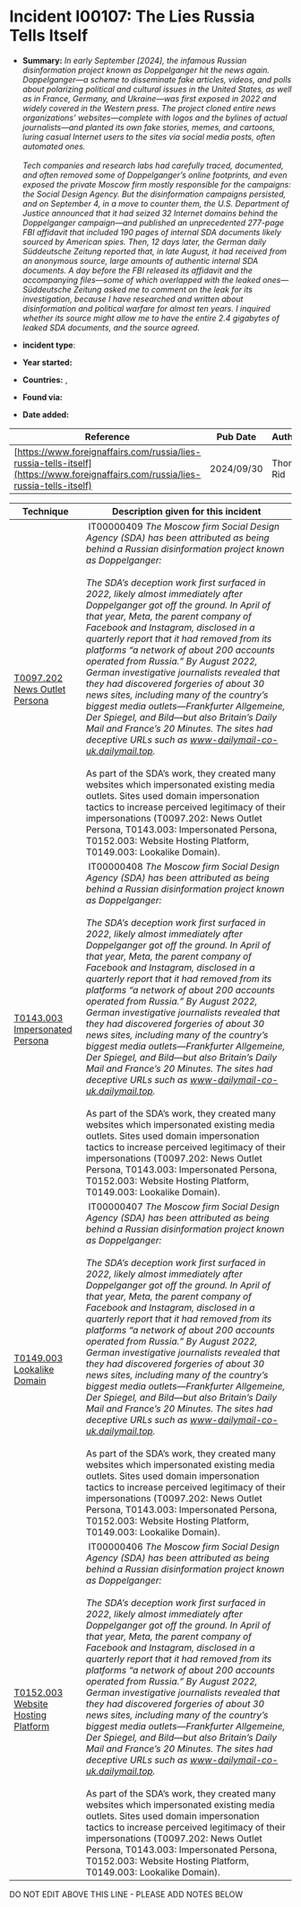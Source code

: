 # Incident I00107: The Lies Russia Tells Itself

* **Summary:** <i>In early September [2024], the infamous Russian disinformation project known as Doppelganger hit the news again. Doppelganger—a scheme to disseminate fake articles, videos, and polls about polarizing political and cultural issues in the United States, as well as in France, Germany, and Ukraine—was first exposed in 2022 and widely covered in the Western press. The project cloned entire news organizations’ websites—complete with logos and the bylines of actual journalists—and planted its own fake stories, memes, and cartoons, luring casual Internet users to the sites via social media posts, often automated ones.<br><br>Tech companies and research labs had carefully traced, documented, and often removed some of Doppelganger’s online footprints, and even exposed the private Moscow firm mostly responsible for the campaigns: the Social Design Agency. But the disinformation campaigns persisted, and on September 4, in a move to counter them, the U.S. Department of Justice announced that it had seized 32 Internet domains behind the Doppelganger campaign—and published an unprecedented 277-page FBI affidavit that included 190 pages of internal SDA documents likely sourced by American spies. Then, 12 days later, the German daily Süddeutsche Zeitung reported that, in late August, it had received from an anonymous source, large amounts of authentic internal SDA documents. A day before the FBI released its affidavit and the accompanying files—some of which overlapped with the leaked ones—Süddeutsche Zeitung asked me to comment on the leak for its investigation, because I have researched and written about disinformation and political warfare for almost ten years. I inquired whether its source might allow me to have the entire 2.4 gigabytes of leaked SDA documents, and the source agreed.</i>

* **incident type**: 

* **Year started:** 

* **Countries:**  , 

* **Found via:** 

* **Date added:** 


| Reference | Pub Date | Authors | Org | Archive |
| --------- | -------- | ------- | --- | ------- |
| [https://www.foreignaffairs.com/russia/lies-russia-tells-itself](https://www.foreignaffairs.com/russia/lies-russia-tells-itself) | 2024/09/30 | Thomas Rid | Forreign Affairs | [https://web.archive.org/web/20241009145602/https://www.foreignaffairs.com/russia/lies-russia-tells-itself](https://web.archive.org/web/20241009145602/https://www.foreignaffairs.com/russia/lies-russia-tells-itself) |

 

| Technique | Description given for this incident |
| --------- | ------------------------- |
| [T0097.202 News Outlet Persona](../../generated_pages/techniques/T0097.202.md) |  IT00000409 <i>The Moscow firm Social Design Agency (SDA) has been attributed as being behind a Russian disinformation project known as Doppelganger:<br><br>The SDA’s deception work first surfaced in 2022, likely almost immediately after Doppelganger got off the ground. In April of that year, Meta, the parent company of Facebook and Instagram, disclosed in a quarterly report that it had removed from its platforms “a network of about 200 accounts operated from Russia.” By August 2022, German investigative journalists revealed that they had discovered forgeries of about 30 news sites, including many of the country’s biggest media outlets—Frankfurter Allgemeine, Der Spiegel, and Bild—but also Britain’s Daily Mail and France’s 20 Minutes. The sites had deceptive URLs such as www-dailymail-co-uk.dailymail.top. </i><br><br>As part of the SDA’s work, they created many websites which impersonated existing media outlets. Sites used domain impersonation tactics to increase perceived legitimacy of their impersonations (T0097.202: News Outlet Persona, T0143.003: Impersonated Persona, T0152.003: Website Hosting Platform, T0149.003: Lookalike Domain). |
| [T0143.003 Impersonated Persona](../../generated_pages/techniques/T0143.003.md) |  IT00000408 <i>The Moscow firm Social Design Agency (SDA) has been attributed as being behind a Russian disinformation project known as Doppelganger:<br><br>The SDA’s deception work first surfaced in 2022, likely almost immediately after Doppelganger got off the ground. In April of that year, Meta, the parent company of Facebook and Instagram, disclosed in a quarterly report that it had removed from its platforms “a network of about 200 accounts operated from Russia.” By August 2022, German investigative journalists revealed that they had discovered forgeries of about 30 news sites, including many of the country’s biggest media outlets—Frankfurter Allgemeine, Der Spiegel, and Bild—but also Britain’s Daily Mail and France’s 20 Minutes. The sites had deceptive URLs such as www-dailymail-co-uk.dailymail.top. </i><br><br>As part of the SDA’s work, they created many websites which impersonated existing media outlets. Sites used domain impersonation tactics to increase perceived legitimacy of their impersonations (T0097.202: News Outlet Persona, T0143.003: Impersonated Persona, T0152.003: Website Hosting Platform, T0149.003: Lookalike Domain). |
| [T0149.003 Lookalike Domain](../../generated_pages/techniques/T0149.003.md) |  IT00000407 <i>The Moscow firm Social Design Agency (SDA) has been attributed as being behind a Russian disinformation project known as Doppelganger:<br><br>The SDA’s deception work first surfaced in 2022, likely almost immediately after Doppelganger got off the ground. In April of that year, Meta, the parent company of Facebook and Instagram, disclosed in a quarterly report that it had removed from its platforms “a network of about 200 accounts operated from Russia.” By August 2022, German investigative journalists revealed that they had discovered forgeries of about 30 news sites, including many of the country’s biggest media outlets—Frankfurter Allgemeine, Der Spiegel, and Bild—but also Britain’s Daily Mail and France’s 20 Minutes. The sites had deceptive URLs such as www-dailymail-co-uk.dailymail.top. </i><br><br>As part of the SDA’s work, they created many websites which impersonated existing media outlets. Sites used domain impersonation tactics to increase perceived legitimacy of their impersonations (T0097.202: News Outlet Persona, T0143.003: Impersonated Persona, T0152.003: Website Hosting Platform, T0149.003: Lookalike Domain). |
| [T0152.003 Website Hosting Platform](../../generated_pages/techniques/T0152.003.md) |  IT00000406 <i>The Moscow firm Social Design Agency (SDA) has been attributed as being behind a Russian disinformation project known as Doppelganger:<br><br>The SDA’s deception work first surfaced in 2022, likely almost immediately after Doppelganger got off the ground. In April of that year, Meta, the parent company of Facebook and Instagram, disclosed in a quarterly report that it had removed from its platforms “a network of about 200 accounts operated from Russia.” By August 2022, German investigative journalists revealed that they had discovered forgeries of about 30 news sites, including many of the country’s biggest media outlets—Frankfurter Allgemeine, Der Spiegel, and Bild—but also Britain’s Daily Mail and France’s 20 Minutes. The sites had deceptive URLs such as www-dailymail-co-uk.dailymail.top. </i><br><br>As part of the SDA’s work, they created many websites which impersonated existing media outlets. Sites used domain impersonation tactics to increase perceived legitimacy of their impersonations (T0097.202: News Outlet Persona, T0143.003: Impersonated Persona, T0152.003: Website Hosting Platform, T0149.003: Lookalike Domain). |


DO NOT EDIT ABOVE THIS LINE - PLEASE ADD NOTES BELOW